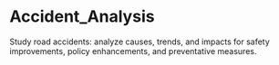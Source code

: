 # Accident_Analysis
Study road accidents: analyze causes, trends, and impacts for safety improvements, policy enhancements, and preventative measures.
